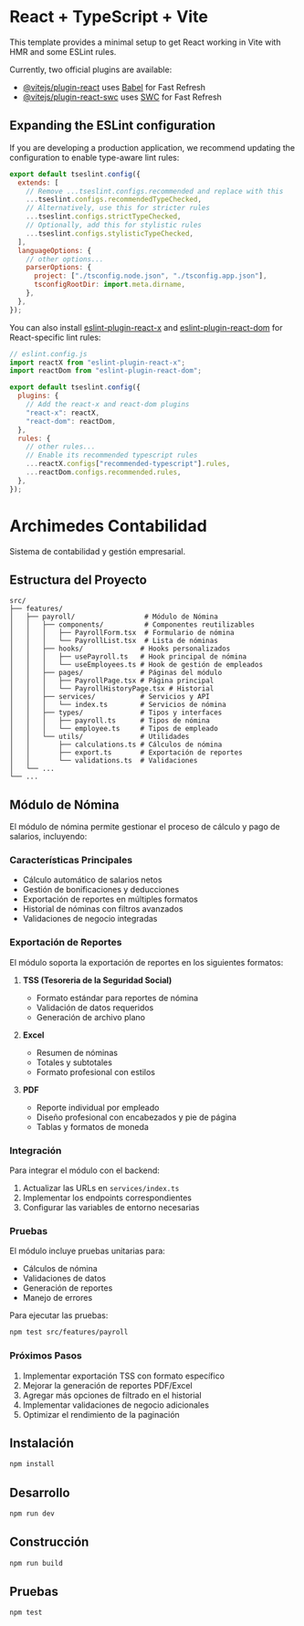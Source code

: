 # React + TypeScript + Vite

This template provides a minimal setup to get React working in Vite with HMR and some ESLint rules.

Currently, two official plugins are available:

- [@vitejs/plugin-react](https://github.com/vitejs/vite-plugin-react/blob/main/packages/plugin-react/README.md) uses [Babel](https://babeljs.io/) for Fast Refresh
- [@vitejs/plugin-react-swc](https://github.com/vitejs/vite-plugin-react-swc) uses [SWC](https://swc.rs/) for Fast Refresh

## Expanding the ESLint configuration

If you are developing a production application, we recommend updating the configuration to enable type-aware lint rules:

```js
export default tseslint.config({
  extends: [
    // Remove ...tseslint.configs.recommended and replace with this
    ...tseslint.configs.recommendedTypeChecked,
    // Alternatively, use this for stricter rules
    ...tseslint.configs.strictTypeChecked,
    // Optionally, add this for stylistic rules
    ...tseslint.configs.stylisticTypeChecked,
  ],
  languageOptions: {
    // other options...
    parserOptions: {
      project: ["./tsconfig.node.json", "./tsconfig.app.json"],
      tsconfigRootDir: import.meta.dirname,
    },
  },
});
```

You can also install [eslint-plugin-react-x](https://github.com/Rel1cx/eslint-react/tree/main/packages/plugins/eslint-plugin-react-x) and [eslint-plugin-react-dom](https://github.com/Rel1cx/eslint-react/tree/main/packages/plugins/eslint-plugin-react-dom) for React-specific lint rules:

```js
// eslint.config.js
import reactX from "eslint-plugin-react-x";
import reactDom from "eslint-plugin-react-dom";

export default tseslint.config({
  plugins: {
    // Add the react-x and react-dom plugins
    "react-x": reactX,
    "react-dom": reactDom,
  },
  rules: {
    // other rules...
    // Enable its recommended typescript rules
    ...reactX.configs["recommended-typescript"].rules,
    ...reactDom.configs.recommended.rules,
  },
});
```

# Archimedes Contabilidad

Sistema de contabilidad y gestión empresarial.

## Estructura del Proyecto

```
src/
├── features/
│   ├── payroll/                 # Módulo de Nómina
│   │   ├── components/          # Componentes reutilizables
│   │   │   ├── PayrollForm.tsx  # Formulario de nómina
│   │   │   └── PayrollList.tsx  # Lista de nóminas
│   │   ├── hooks/              # Hooks personalizados
│   │   │   ├── usePayroll.ts   # Hook principal de nómina
│   │   │   └── useEmployees.ts # Hook de gestión de empleados
│   │   ├── pages/              # Páginas del módulo
│   │   │   ├── PayrollPage.tsx # Página principal
│   │   │   └── PayrollHistoryPage.tsx # Historial
│   │   ├── services/           # Servicios y API
│   │   │   └── index.ts        # Servicios de nómina
│   │   ├── types/              # Tipos y interfaces
│   │   │   ├── payroll.ts      # Tipos de nómina
│   │   │   └── employee.ts     # Tipos de empleado
│   │   └── utils/              # Utilidades
│   │       ├── calculations.ts # Cálculos de nómina
│   │       ├── export.ts       # Exportación de reportes
│   │       └── validations.ts  # Validaciones
│   └── ...
└── ...
```

## Módulo de Nómina

El módulo de nómina permite gestionar el proceso de cálculo y pago de salarios, incluyendo:

### Características Principales

- Cálculo automático de salarios netos
- Gestión de bonificaciones y deducciones
- Exportación de reportes en múltiples formatos
- Historial de nóminas con filtros avanzados
- Validaciones de negocio integradas

### Exportación de Reportes

El módulo soporta la exportación de reportes en los siguientes formatos:

1. **TSS (Tesoreria de la Seguridad Social)**
   - Formato estándar para reportes de nómina
   - Validación de datos requeridos
   - Generación de archivo plano

2. **Excel**
   - Resumen de nóminas
   - Totales y subtotales
   - Formato profesional con estilos

3. **PDF**
   - Reporte individual por empleado
   - Diseño profesional con encabezados y pie de página
   - Tablas y formatos de moneda

### Integración

Para integrar el módulo con el backend:

1. Actualizar las URLs en `services/index.ts`
2. Implementar los endpoints correspondientes
3. Configurar las variables de entorno necesarias

### Pruebas

El módulo incluye pruebas unitarias para:

- Cálculos de nómina
- Validaciones de datos
- Generación de reportes
- Manejo de errores

Para ejecutar las pruebas:

```bash
npm test src/features/payroll
```

### Próximos Pasos

1. Implementar exportación TSS con formato específico
2. Mejorar la generación de reportes PDF/Excel
3. Agregar más opciones de filtrado en el historial
4. Implementar validaciones de negocio adicionales
5. Optimizar el rendimiento de la paginación

## Instalación

```bash
npm install
```

## Desarrollo

```bash
npm run dev
```

## Construcción

```bash
npm run build
```

## Pruebas

```bash
npm test
```
